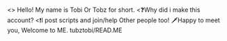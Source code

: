 <> Hello! My name is Tobi Or Tobz for short.
<❓Why did i make this account?
<❗️I post scripts and join/help Other people too!
🗡Happy to meet you, Welcome to ME.
tubztobi/READ.ME
